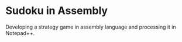 # Sudoku in Assembly
Developing a strategy game in assembly language and processing it in Notepad++.
